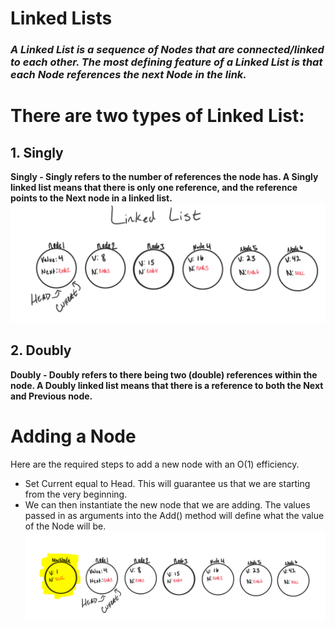 # Linked Lists
### *A Linked List is a sequence of Nodes that are connected/linked to each other. The most defining feature of a Linked List is that each Node references the next Node in the link.*

# There are two types of Linked List:

## 1. Singly
**Singly - Singly refers to the number of references the node has. A Singly linked list means that there is only one reference, and the reference points to the Next node in a linked list.**
![](img/singly.png)

## 2. Doubly
**Doubly - Doubly refers to there being two (double) references within the node. A Doubly linked list means that there is a reference to both the Next and Previous node.**

# Adding a Node
Here are the required steps to add a new node with an O(1) efficiency.
* Set Current equal to Head. This will guarantee us that we are starting from the very beginning.
* We can then instantiate the new node that we are adding. The values passed in as arguments into the Add() method will define what the value of the Node will be.
![](img/node2.png)
